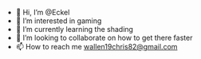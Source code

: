 - 👋 Hi, I’m @Eckel
- 👀 I’m interested in gaming 
- 🌱 I’m currently learning the shading
- 💞️ I’m looking to collaborate on how to get there faster 
- 📫 How to reach me wallen19chris82@gmail.com 

<!---
Eckelwallen/Eckelwallen is a ✨ special ✨ repository because its `README.md` (this file) appears on your GitHub profile.
You can click the Preview link to take a look at your changes.
--->
